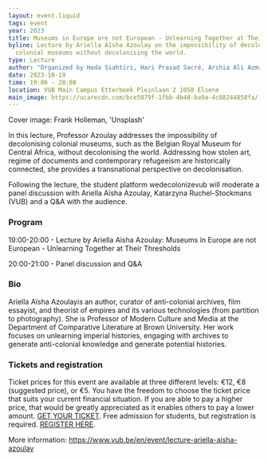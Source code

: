 ```yaml
---
layout: event.liquid
tags: event
year: 2023
title: Museums in Europe are not European - Unlearning Together at Their Thresholds
byline: Lecture by Ariella Aïsha Azoulay on the impossibility of decolonising
  colonial museums without decolonising the world.
type: Lecture
author: "Organized by Hoda Siahtiri, Hari Prasad Sacré, Arshia Ali Azmat "
date: 2023-10-19
time: 19:00 - 20:00
location: VUB Main Campus Etterbeek Pleinlaan 2 1050 Elsene
main_image: https://ucarecdn.com/bce5079f-1fbb-4b48-ba9a-4c68244858fa/
---
```

Cover image: Frank Holleman, 'Unsplash'

In this lecture, Professor Azoulay addresses the impossibility of decolonising colonial museums, such as the Belgian Royal Museum for Central Africa, without decolonising the world. Addressing how stolen art, regime of documents and contemporary refugeeism are historically connected, she provides a transnational perspective on decolonisation.

Following the lecture, the student platform wedecolonizevub will moderate a panel discussion with Ariella Aïsha Azoulay, Katarzyna Ruchel-Stockmans (VUB) and a Q&A with the audience. 

### **Program**

19:00-20:00 - Lecture by Ariella Aïsha Azoulay: Museums in Europe are not European - Unlearning Together at Their Thresholds

20:00-21:00 -  Panel discussion and Q&A

### Bio

Ariella Aïsha Azoulayis an author, curator of anti-colonial archives, film essayist, and theorist of empires and its various technologies (from partition to photography). She is Professor of Modern Culture and Media at the Department of Comparative Literature at Brown University. Her work focuses on unlearning imperial histories, engaging with archives to generate anti-colonial knowledge and generate potential histories.

### **Tickets and registration**

Ticket prices for this event are available at three different levels: €12, €8 (suggested price), or €5. You have the freedom to choose the ticket price that suits your current financial situation. If you are able to pay a higher price, that would be greatly appreciated as it enables others to pay a lower amount. [GET YOUR TICKET](https://apps.ticketmatic.com/widgets/kaaitheater/flow/ticketsinfo?event=504622742823&l=nl&_ga=2.107072130.1849092022.1693986043-2143003370.1693986043#!/addtickets). Free admission for students, but registration is required. [REGISTER HERE](https://vrije-universiteit-brussel-vub.idloom.events/lecture-museums-in-europe-are-not-european-unlearning-imperial-plunder/register).

More information: <https://www.vub.be/en/event/lecture-ariella-aisha-azoulay>

[](https://www.vub.be/en/event/lecture-ariella-aisha-azoulay)[](https://www.vub.be/en/event/lecture-ariella-aisha-azoulay)